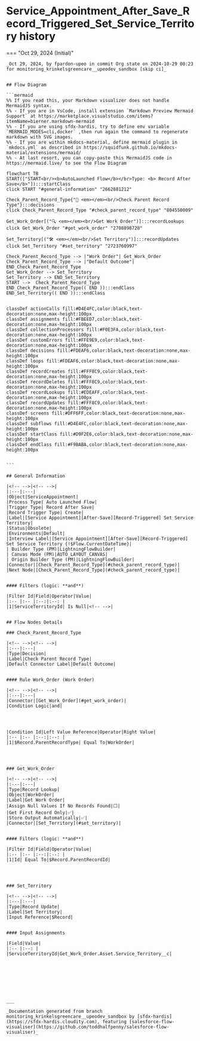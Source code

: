 # Service_Appointment_After_Save_Record_Triggered_Set_Service_Territory history

<!-- This page has been generated to be viewed with mkdocs-material, you can not view it just as markdown . Activate tab plugin following the doc at https://squidfunk.github.io/mkdocs-material/reference/content-tabs/ -->

=== "Oct 29, 2024 (Initial)"

    _Oct 29, 2024, by fpardon-upeo in commit Org state on 2024-10-29 00:23 for monitoring_krinkelsgreencare__upeodev_sandbox [skip ci]_

    
    ## Flow Diagram
    
    ```mermaid
    %% If you read this, your Markdown visualizer does not handle MermaidJS syntax.
    %% - If you are in VsCode, install extension `Markdown Preview Mermaid Support` at https://marketplace.visualstudio.com/items?itemName=bierner.markdown-mermaid
    %% - If you are using sfdx-hardis, try to define env variable `MERMAID_MODES=cli,docker` ,then run again the command to regenerate markdown with SVG images.
    %% - If you are within mkdocs-material, define mermaid plugin in `mkdocs.yml` as described in https://squidfunk.github.io/mkdocs-material/extensions/mermaid/
    %% - At last resort, you can copy-paste this MermaidJS code in https://mermaid.live/ to see the Flow Diagram
    
    flowchart TB
    START(["START<br/><b>AutoLaunched Flow</b></br>Type: <b> Record After Save</b>"]):::startClass
    click START "#general-information" "2662881212"
    
    Check_Parent_Record_Type{"🔀 <em></em><br/>Check Parent Record Type"}:::decisions
    click Check_Parent_Record_Type "#check_parent_record_type" "804550009"
    
    Get_Work_Order[("🔍 <em></em><br/>Get Work Order")]:::recordLookups
    click Get_Work_Order "#get_work_order" "2708898728"
    
    Set_Territory[("🛠️ <em></em><br/>Set Territory")]:::recordUpdates
    click Set_Territory "#set_territory" "2723760997"
    
    Check_Parent_Record_Type --> |"Work Order"| Get_Work_Order
    Check_Parent_Record_Type --> |"Default Outcome"| END_Check_Parent_Record_Type
    Get_Work_Order --> Set_Territory
    Set_Territory --> END_Set_Territory
    START -->  Check_Parent_Record_Type
    END_Check_Parent_Record_Type(( END )):::endClass
    END_Set_Territory(( END )):::endClass
    
    
    classDef actionCalls fill:#D4E4FC,color:black,text-decoration:none,max-height:100px
    classDef assignments fill:#FBEED7,color:black,text-decoration:none,max-height:100px
    classDef collectionProcessors fill:#F0E3FA,color:black,text-decoration:none,max-height:100px
    classDef customErrors fill:#FFE9E9,color:black,text-decoration:none,max-height:100px
    classDef decisions fill:#FDEAF6,color:black,text-decoration:none,max-height:100px
    classDef loops fill:#FDEAF6,color:black,text-decoration:none,max-height:100px
    classDef recordCreates fill:#FFF8C9,color:black,text-decoration:none,max-height:100px
    classDef recordDeletes fill:#FFF8C9,color:black,text-decoration:none,max-height:100px
    classDef recordLookups fill:#EDEAFF,color:black,text-decoration:none,max-height:100px
    classDef recordUpdates fill:#FFF8C9,color:black,text-decoration:none,max-height:100px
    classDef screens fill:#DFF6FF,color:black,text-decoration:none,max-height:100px
    classDef subflows fill:#D4E4FC,color:black,text-decoration:none,max-height:100px
    classDef startClass fill:#D9F2E6,color:black,text-decoration:none,max-height:100px
    classDef endClass fill:#F9BABA,color:black,text-decoration:none,max-height:100px
    
    
    ```
    
    ## General Information
    
    |<!-- -->|<!-- -->|
    |:---|:---|
    |Object|ServiceAppointment|
    |Process Type| Auto Launched Flow|
    |Trigger Type| Record After Save|
    |Record Trigger Type| Create|
    |Label|[Service Appointment][After-Save][Record-Triggered] Set Service Territory|
    |Status|Obsolete|
    |Environments|Default|
    |Interview Label|[Service Appointment][After-Save][Record-Triggered] Set Service Territory {!$Flow.CurrentDateTime}|
    | Builder Type (PM)|LightningFlowBuilder|
    | Canvas Mode (PM)|AUTO_LAYOUT_CANVAS|
    | Origin Builder Type (PM)|LightningFlowBuilder|
    |Connector|[Check_Parent_Record_Type](#check_parent_record_type)|
    |Next Node|[Check_Parent_Record_Type](#check_parent_record_type)|
    
    
    #### Filters (logic: **and**)
    
    |Filter Id|Field|Operator|Value|
    |:-- |:-- |:--:|:--: |
    |1|ServiceTerritoryId| Is Null|<!-- -->|
    
    
    ## Flow Nodes Details
    
    ### Check_Parent_Record_Type
    
    |<!-- -->|<!-- -->|
    |:---|:---|
    |Type|Decision|
    |Label|Check Parent Record Type|
    |Default Connector Label|Default Outcome|
    
    
    #### Rule Work_Order (Work Order)
    
    |<!-- -->|<!-- -->|
    |:---|:---|
    |Connector|[Get_Work_Order](#get_work_order)|
    |Condition Logic|and|
    
    
    
    
    |Condition Id|Left Value Reference|Operator|Right Value|
    |:-- |:-- |:--:|:--: |
    |1|$Record.ParentRecordType| Equal To|WorkOrder|
    
    
    
    
    ### Get_Work_Order
    
    |<!-- -->|<!-- -->|
    |:---|:---|
    |Type|Record Lookup|
    |Object|WorkOrder|
    |Label|Get Work Order|
    |Assign Null Values If No Records Found|⬜|
    |Get First Record Only|✅|
    |Store Output Automatically|✅|
    |Connector|[Set_Territory](#set_territory)|
    
    
    #### Filters (logic: **and**)
    
    |Filter Id|Field|Operator|Value|
    |:-- |:-- |:--:|:--: |
    |1|Id| Equal To|$Record.ParentRecordId|
    
    
    
    
    ### Set_Territory
    
    |<!-- -->|<!-- -->|
    |:---|:---|
    |Type|Record Update|
    |Label|Set Territory|
    |Input Reference|$Record|
    
    
    #### Input Assignments
    
    |Field|Value|
    |:-- |:--: |
    |ServiceTerritoryId|Get_Work_Order.Asset.Service_Territory__c|
    
    
    
    
    
    
    
    
    ___
    
    _Documentation generated from branch monitoring_krinkelsgreencare__upeodev_sandbox by [sfdx-hardis](https://sfdx-hardis.cloudity.com), featuring [salesforce-flow-visualiser](https://github.com/toddhalfpenny/salesforce-flow-visualiser)_

